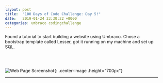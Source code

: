 ```yaml
---
layout: post
title:  "100 Days of Code Challenge: Day 5!"
date:   2019-01-24 23:30:22 +0000
categories: umbraco codingchallenge
---
```

<style type="text/css">
.center-image{
	margin: 0 auto;
	display: block;

}
</style>

<p>Found a tutorial to start building a website using Umbraco.  Chose a bootstrap template called Lesser, got it running on my machine and set up SQL.
</p>
<br/>
<br/>

![Web Page Screenshot]("/assets/a.JPG"){: .center-image .height="700px"} 
<br/>


<hr>


  
